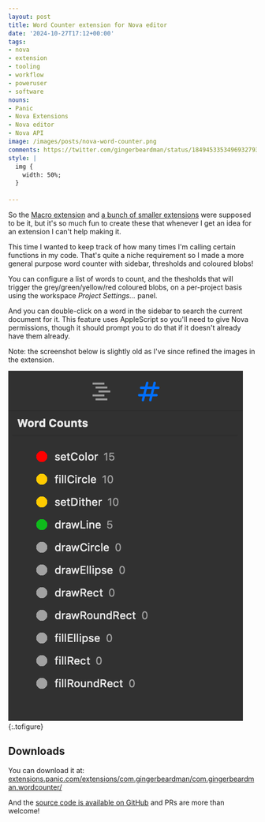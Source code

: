 ```yaml
---
layout: post
title: Word Counter extension for Nova editor
date: '2024-10-27T17:12+00:00'
tags:
- nova
- extension
- tooling
- workflow
- poweruser
- software
nouns:
- Panic
- Nova Extensions
- Nova editor
- Nova API
image: /images/posts/nova-word-counter.png
comments: https://twitter.com/gingerbeardman/status/1849453353496932793
style: |
  img {
    width: 50%;
  }

---
```


So the [Macro extension](/2024/10/24/macro-extension-for-nova-editor/) and [a bunch of smaller extensions](/2024/10/17/extensions-for-nova-editor/) were supposed to be it, but it's so much fun to create these that whenever I get an idea for an extension I can't help making it.

This time I wanted to keep track of how many times I'm calling certain functions in my code. That's quite a niche requirement so I made a more general purpose word counter with sidebar, thresholds and coloured blobs!

You can configure a list of words to count, and the thesholds that will trigger the grey/green/yellow/red coloured blobs, on a per-project basis using the workspace *Project Settings...* panel.

And you can double-click on a word in the sidebar to search the current document for it. This feature uses AppleScript so you'll need to give Nova permissions, though it should prompt you to do that if it doesn't already have them already.

Note: the screenshot below is slightly old as I've since refined the images in the extension.

![PNG](/images/posts/nova-word-counter.png "Counting some Playdate SDK specific function names")
{:.tofigure}

## Downloads

You can download it at: [extensions.panic.com/extensions/com.gingerbeardman/com.gingerbeardman.wordcounter/](https://extensions.panic.com/extensions/com.gingerbeardman/com.gingerbeardman.wordcounter/)

And the [source code is available on GitHub](https://github.com/gingerbeardman/Word-Counter) and PRs are more than welcome!